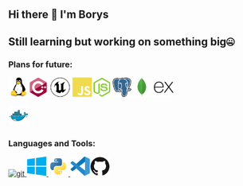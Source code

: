 ## Hi there 👋 I'm Borys
## <p align="left"> Still learning but working on something big🤐</p>

<h3 align="left">Plans for future:</h3>
<p align="left"> <img src="https://github.com/devicons/devicon/blob/master/icons/linux/linux-original.svg" alt="Linux" width="40" heigth="40"/><img src="https://github.com/devicons/devicon/blob/master/icons/cplusplus/cplusplus-original.svg" alt="C++" width="40" height="40"/> <img src="https://github.com/devicons/devicon/blob/master/icons/unrealengine/unrealengine-original.svg" alt="Unreal Engine" width="40" heigth="40"/>
<img src="https://github.com/devicons/devicon/blob/master/icons/javascript/javascript-plain.svg" alt="JS" width="40" heigth="40"/><img src="https://github.com/devicons/devicon/blob/master/icons/nodejs/nodejs-plain.svg" alt="NodeJS"
width="40" heigth="40"/><img src="https://github.com/devicons/devicon/blob/master/icons/postgresql/postgresql-original.svg" alt="PostgreSQL" width="40" heigth="40"/><img src="https://github.com/devicons/devicon/blob/master/icons/mongodb/mongodb-original.svg" alt="MongoDB" width="40" heigth="40"/> 
<img src="https://github.com/devicons/devicon/blob/master/icons/express/express-original.svg" alt="ExpressJS" width="40" heigth="40"/> </p>
<img src="https://github.com/devicons/devicon/blob/master/icons/docker/docker-original.svg" alt="Docker" width="40" heigth="40"/>
  

<h3 align="left">Languages and Tools:</h3>
<p align="left"> <a href="https://git-scm.com/" target="_blank"> <img src="https://www.vectorlogo.zone/logos/git-scm/git-scm-icon.svg" alt="git" width="40" height="40"/> </a> <a href="https://www.microsoft.com/en-us/windows" target="_blank"> <img src="https://github.com/devicons/devicon/blob/master/icons/windows8/windows8-original.svg" alt="windows" width="40" height="40"/> </a>  <a href="https://www.python.org" target="_blank"> <img src="https://raw.githubusercontent.com/devicons/devicon/master/icons/python/python-original.svg" alt="python" width="40" height="40"/> </a> <a href="https://code.visualstudio.com/"> <img src="https://github.com/devicons/devicon/blob/master/icons/vscode/vscode-original.svg" alt="VScode" width="40" height="40"/><img src="https://github.com/devicons/devicon/blob/master/icons/github/github-original.svg" alt="GitHub" width="40" heigth="40"/></p>

